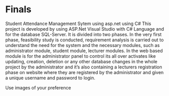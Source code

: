 # Finals
Student Attendance Management Sytem using asp.net using C#
This project is developed by using ASP.Net Visual Studio with C# Language and for the database SQL-Server. It is divided into two phases. In the very first phase, feasibility study is conducted, requirement analysis is carried out to understand the need for the system and the necessary modules, such as administrator module, student module, lecturer modules. In the web based module is for the administrator panel to control its all over activates like updating, creation, deletion or any other database changes in the whole project by the administrator and it’s also containing a lecturers registration phase on website where they are registered by the administrator and given a unique username and password to login.

Use images of your preference
